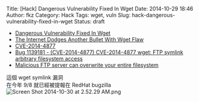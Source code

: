 Title: [Hack] Dangerous Vulnerability Fixed In Wget
Date: 2014-10-29 18:46
Author: fkz
Category: Hack
Tags: wget, vuln
Slug: hack-dangerous-vulnerability-fixed-in-wget
Status: draft

+ [Dangerous Vulnerability Fixed In Wget](http://tech.slashdot.org/story/14/10/29/1333216/dangerous-vulnerability-fixed-in-wget)  
+ [The Internet Dodges Another Bullet With Wget Flaw](http://www.eweek.com/blogs/security-watch/the-internet-dodges-another-bullet-with-wget-flaw.html)  
+ [CVE-2014-4877](http://cve.mitre.org/cgi-bin/cvename.cgi?name=CVE-2014-4877)  
+ [Bug 1139181 - (CVE-2014-4877) CVE-2014-4877 wget: FTP symlink arbitrary filesystem access](https://bugzilla.redhat.com/show_bug.cgi?id=1139181)  
+ [Malicious FTP server can overwrite your entire filesystem](https://twitter.com/hdmoore/status/526752216833466369)  
  
這個 wget symlink 漏洞  
在今年 9/8 就已經被提報在 RedHat bugzilla  
![Screen Shot 2014-10-30 at 2.52.29 AM.png](http://user-image.logdown.io/user/5428/blog/5443/post/240403/OwCF2LHFSF6uHfi3R4hG_Screen%20Shot%202014-10-30%20at%202.52.29%20AM.png)  
